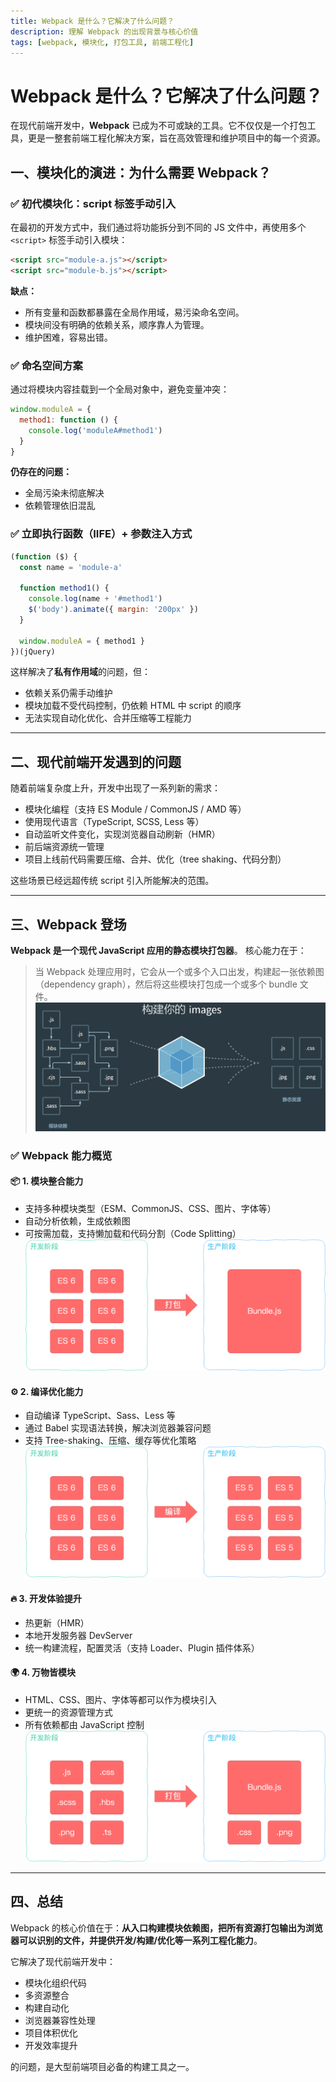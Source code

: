```yaml
---
title: Webpack 是什么？它解决了什么问题？
description: 理解 Webpack 的出现背景与核心价值
tags: [webpack, 模块化, 打包工具, 前端工程化]
---
```


# Webpack 是什么？它解决了什么问题？

在现代前端开发中，**Webpack** 已成为不可或缺的工具。它不仅仅是一个打包工具，更是一整套前端工程化解决方案，旨在高效管理和维护项目中的每一个资源。

## 一、模块化的演进：为什么需要 Webpack？

### ✅ 初代模块化：script 标签手动引入

在最初的开发方式中，我们通过将功能拆分到不同的 JS 文件中，再使用多个 `<script>` 标签手动引入模块：

```html
<script src="module-a.js"></script>
<script src="module-b.js"></script>
```

**缺点：**

* 所有变量和函数都暴露在全局作用域，易污染命名空间。
* 模块间没有明确的依赖关系，顺序靠人为管理。
* 维护困难，容易出错。

### ✅ 命名空间方案

通过将模块内容挂载到一个全局对象中，避免变量冲突：

```js
window.moduleA = {
  method1: function () {
    console.log('moduleA#method1')
  }
}
```

**仍存在的问题：**

* 全局污染未彻底解决
* 依赖管理依旧混乱

### ✅ 立即执行函数（IIFE）+ 参数注入方式

```js
(function ($) {
  const name = 'module-a'

  function method1() {
    console.log(name + '#method1')
    $('body').animate({ margin: '200px' })
  }

  window.moduleA = { method1 }
})(jQuery)
```

这样解决了**私有作用域**的问题，但：

* 依赖关系仍需手动维护
* 模块加载不受代码控制，仍依赖 HTML 中 script 的顺序
* 无法实现自动化优化、合并压缩等工程能力

---

## 二、现代前端开发遇到的问题

随着前端复杂度上升，开发中出现了一系列新的需求：

* 模块化编程（支持 ES Module / CommonJS / AMD 等）
* 使用现代语言（TypeScript, SCSS, Less 等）
* 自动监听文件变化，实现浏览器自动刷新（HMR）
* 前后端资源统一管理
* 项目上线前代码需要压缩、合并、优化（tree shaking、代码分割）

这些场景已经远超传统 script 引入所能解决的范围。

---

## 三、Webpack 登场

**Webpack 是一个现代 JavaScript 应用的静态模块打包器**。
核心能力在于：

> 当 Webpack 处理应用时，它会从一个或多个入口出发，构建起一张依赖图（dependency graph），然后将这些模块打包成一个或多个 bundle 文件。
![alt text](image.png)
### ✅ Webpack 能力概览

#### 📦 1. 模块整合能力

* 支持多种模块类型（ESM、CommonJS、CSS、图片、字体等）
* 自动分析依赖，生成依赖图
* 可按需加载，支持懒加载和代码分割（Code Splitting）
![alt text](image-2.png)

#### ⚙️ 2. 编译优化能力

* 自动编译 TypeScript、Sass、Less 等
* 通过 Babel 实现语法转换，解决浏览器兼容问题
* 支持 Tree-shaking、压缩、缓存等优化策略
![alt text](image-1.png)

#### 🔥 3. 开发体验提升

* 热更新（HMR）
* 本地开发服务器 DevServer
* 统一构建流程，配置灵活（支持 Loader、Plugin 插件体系）

#### 🌍 4. 万物皆模块

* HTML、CSS、图片、字体等都可以作为模块引入
* 更统一的资源管理方式
* 所有依赖都由 JavaScript 控制
![alt text](image-3.png)
---

## 四、总结

Webpack 的核心价值在于：**从入口构建模块依赖图，把所有资源打包输出为浏览器可以识别的文件，并提供开发/构建/优化等一系列工程化能力**。

它解决了现代前端开发中：

* 模块化组织代码
* 多资源整合
* 构建自动化
* 浏览器兼容性处理
* 项目体积优化
* 开发效率提升

的问题，是大型前端项目必备的构建工具之一。
